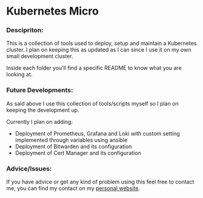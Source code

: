 Kubernetes Micro
===================

### Descipriton: ###
This is a collection of tools used to deploy, setup and maintain a Kubernetes cluster. I plan on keeping this as updated as I can since I use it on my own small development cluster.

Inside each folder you'll find a specific README to know what you are looking at.

### Future Developments: ###

As said above I use this collection of tools/scripts myself so I plan on keeping the development up.

Currently I plan on adding:

- Deployment of Prometheus, Grafana and Loki with custom setting implemented through variables using ansible
- Deployment of Bitwarden and its configuration
- Deployment of Cert Manager and its configuration

### Advice/Issues: ###
If you have advice or get any kind of problem using this feel free to contact me, you can find my contact on my [personal website](https://ettorefoti.com).
